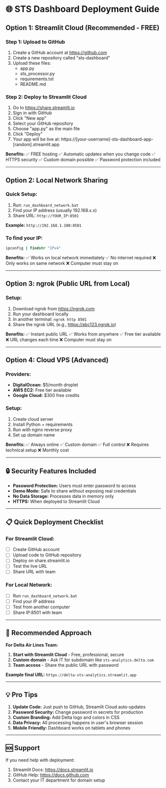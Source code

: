 # 🌐 STS Dashboard Deployment Guide

## Option 1: Streamlit Cloud (Recommended - FREE)

### Step 1: Upload to GitHub
1. Create a GitHub account at https://github.com
2. Create a new repository called "sts-dashboard"
3. Upload these files:
   - app.py
   - sts_processor.py
   - requirements.txt
   - README.md

### Step 2: Deploy to Streamlit Cloud
1. Go to https://share.streamlit.io
2. Sign in with GitHub
3. Click "New app"
4. Select your GitHub repository
5. Choose "app.py" as the main file
6. Click "Deploy"
7. Your app will be live at: https://[your-username]-sts-dashboard-app-[random].streamlit.app

**Benefits:**
✅ FREE hosting
✅ Automatic updates when you change code
✅ HTTPS security
✅ Custom domain possible
✅ Password protection included

---

## Option 2: Local Network Sharing

### Quick Setup:
1. Run: `run_dashboard_network.bat`
2. Find your IP address (usually 192.168.x.x)
3. Share URL: `http://YOUR_IP:8501`

**Example:** `http://192.168.1.100:8501`

### To find your IP:
```cmd
ipconfig | findstr "IPv4"
```

**Benefits:**
✅ Works on local network immediately
✅ No internet required
❌ Only works on same network
❌ Computer must stay on

---

## Option 3: ngrok (Public URL from Local)

### Setup:
1. Download ngrok from https://ngrok.com
2. Run your dashboard locally
3. In another terminal: `ngrok http 8501`
4. Share the ngrok URL (e.g., https://abc123.ngrok.io)

**Benefits:**
✅ Instant public URL
✅ Works from anywhere
✅ Free tier available
❌ URL changes each time
❌ Computer must stay on

---

## Option 4: Cloud VPS (Advanced)

### Providers:
- **DigitalOcean:** $5/month droplet
- **AWS EC2:** Free tier available
- **Google Cloud:** $300 free credits

### Setup:
1. Create cloud server
2. Install Python + requirements
3. Run with nginx reverse proxy
4. Set up domain name

**Benefits:**
✅ Always online
✅ Custom domain
✅ Full control
❌ Requires technical setup
❌ Monthly cost

---

## 🔒 Security Features Included

- **Password Protection:** Users must enter password to access
- **Demo Mode:** Safe to share without exposing real credentials
- **No Data Storage:** Processes data in memory only
- **HTTPS:** When deployed to Streamlit Cloud

---

## 📋 Quick Deployment Checklist

### For Streamlit Cloud:
- [ ] Create GitHub account
- [ ] Upload code to GitHub repository
- [ ] Deploy on share.streamlit.io
- [ ] Test the live URL
- [ ] Share URL with team

### For Local Network:
- [ ] Run `run_dashboard_network.bat`
- [ ] Find your IP address
- [ ] Test from another computer
- [ ] Share IP:8501 with team

---

## 🎯 Recommended Approach

**For Delta Air Lines Team:**
1. **Start with Streamlit Cloud** - Free, professional, secure
2. **Custom domain** - Ask IT for subdomain like `sts-analytics.delta.com`
3. **Team access** - Share the public URL with password

**Example final URL:** `https://delta-sts-analytics.streamlit.app`

---

## 💡 Pro Tips

1. **Update Code:** Just push to GitHub, Streamlit Cloud auto-updates
2. **Password Security:** Change password in secrets for production
3. **Custom Branding:** Add Delta logo and colors in CSS
4. **Data Privacy:** All processing happens in user's browser session
5. **Mobile Friendly:** Dashboard works on tablets and phones

---

## 🆘 Support

If you need help with deployment:
1. Streamlit Docs: https://docs.streamlit.io
2. GitHub Help: https://docs.github.com
3. Contact your IT department for domain setup
